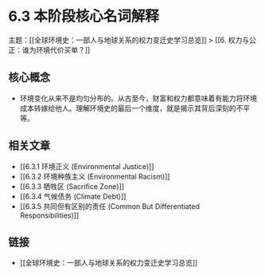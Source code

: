 # 6.3 本阶段核心名词解释

主题：[[全球环境史：一部人与地球关系的权力变迁史学习总览]] > [[6. 权力与公正：谁为环境代价买单？]]

## 核心概念

- 环境变化从来不是均匀分布的。从古至今，财富和权力都意味着有能力将环境成本转嫁给他人。理解环境史的最后一个维度，就是揭示其背后深刻的不平等。

## 相关文章

- [[6.3.1 环境正义 (Environmental Justice)]]
- [[6.3.2 环境种族主义 (Environmental Racism)]]
- [[6.3.3 牺牲区 (Sacrifice Zone)]]
- [[6.3.4 气候债务 (Climate Debt)]]
- [[6.3.5 共同但有区别的责任 (Common But Differentiated Responsibilities)]]

## 链接

- [[全球环境史：一部人与地球关系的权力变迁史学习总览]]

